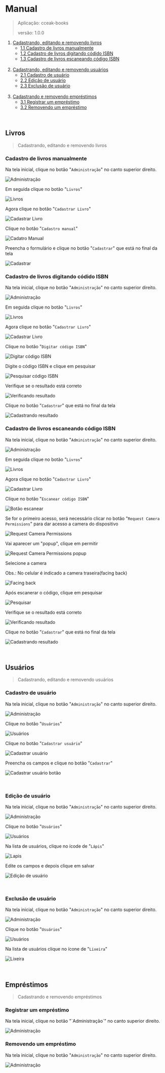 # Manual

> Aplicação: cceak-books
>
> versão: 1.0.0


<ol>
    <li>
        <a href="#livros">Cadastrando, editando e removendo livros</a>
        <ul>
            <li>
                <a href="#cadastro-de-livros-manualmente">1.1 Cadastro de livros manualmente</a>
            </li>
            <li>
                <a href="#cadastro-de-livros-digitando-codido-isbn">1.2 Cadastro de livros digitando códido ISBN</a>
            </li>
            <li>
                <a href="#cadastro-de-livros-escaneando-codigo-isbn">1.3 Cadastro de livros escaneando código ISBN</a>
            </li>
        </ul>
    </li>
    <br />
    <li>
        <a href="#usuarios">Cadastrando, editando e removendo usuários</a>
        <ul>
            <li>
                <a href="#cadastro-de-usuario">2.1 Cadastro de usuário</a>
            </li>
            <li>
                <a href="#edicao-de-usuario">2.2 Edição de usuário</a>
            </li>
            <li>
                <a href="#exclusao-de-usuario">2.3 Exclusão de usuário</a>
            </li>
        </ul>
    </li>
    <br />
    <li>
        <a href="#emprestimos">Cadastrando e removendo empréstimos</a>
        <ul>
            <li>
                <a href="#registrar-um-emprestimo">3.1 Registrar um empréstimo</a>
            </li>
            <li>
                <a href="#removendo-um-emprestimo">3.2 Removendo um empréstimo</a>
            </li>
        </ul>
    </li>
</ol>

<br />
<h2 id="livros">Livros</h2>

> Cadastrando, editando e removendo livros

<h3 id="cadastro-de-livros-manualmente">Cadastro de livros manualmente</h3>

Na tela inicial, clique no botão "`Administração`" no canto superior direito.

![Administração](./manual-001.png)

Em seguida clique no botão "`Livros`"

![Livros](./manual-002.png)

Agora clique no botão "`Cadastrar Livro`"

![Cadastrar Livro](./manual-003.png)

Clique no botão "`Cadastro manual`"

![Cadatro Manual](./manual-004.png)

Preencha o formulário e clique no botão "`Cadastrar`" que está no final da tela

![Cadastrar](./manual-005.png)

<h3 id="cadastro-de-livros-digitando-codido-isbn">Cadastro de livros digitando códido ISBN</h3>

Na tela inicial, clique no botão "`Administração`" no canto superior direito.

![Administração](./manual-001.png)

Em seguida clique no botão "`Livros`"

![Livros](./manual-002.png)

Agora clique no botão "`Cadastrar Livro`"

![Cadastrar Livro](./manual-003.png)

Clique no botão "`Digitar código ISBN`"

![Digitar código ISBN](./manual-006.png)

Digite o código ISBN e clique em pesquisar

![Pesquisar código ISBN](./manual-007.png)

Verifique se o resultado está correto 

![Verificando resultado](./manual-008.png)

Clique no botão "`Cadastrar`" que está no final da tela

![Cadastrando resultado](./manual-009.png)


<h3 id="cadastro-de-livros-escaneando-codigo-isbn">Cadastro de livros escaneando código ISBN</h3>

Na tela inicial, clique no botão "`Administração`" no canto superior direito.

![Administração](./manual-001.png)

Em seguida clique no botão "`Livros`"

![Livros](./manual-002.png)

Agora clique no botão "`Cadastrar Livro`"

![Cadastrar Livro](./manual-003.png)

Clique no botão "`Escanear código ISBN`"

![Botão escanear](./manual-010.png)

Se for o primeiro acesso, será necessário clicar no botão "`Request Camera Permissions`" para dar acesso a camera do dispositivo

![Request Camera Permissions](./manual-011.png)

Vai aparecer um "popup", clique em permitir

![Request Camera Permissions popup](./manual-012.png)

Selecione a camera

Obs.: No celular é indicado a camera traseira(facing back)

![Facing back](./manual-013.png)

Após escanerar o código, clique em pesquisar

![Pesquisar](./manual-014.png)

Verifique se o resultado está correto 

![Verificando resultado](./manual-008.png)

Clique no botão "`Cadastrar`" que está no final da tela

![Cadastrando resultado](./manual-009.png)

<br />
<h2 id="usuarios">Usuários</h2>

> Cadastrando, editando e removendo usuários

<h3 id="cadastro-de-usuario">Cadastro de usuário</h3>

Na tela inicial, clique no botão "`Administração`" no canto superior direito.

![Administração](./manual-001.png)

Clique no botão "`Usuários`"

![Usuários](./manual-015.png)

Clique no botão "`Cadastrar usuário`"

![Cadastrar usuário](./manual-016.png)

Preencha os campos e clique no botão "`Cadastrar`"

![Cadastrar usuário botão](./manual-017.png)

<br />

<h3 id="edicao-de-usuario">Edição de usuário</h3>

Na tela inicial, clique no botão "`Administração`" no canto superior direito.

![Administração](./manual-001.png)

Clique no botão "`Usuários`"

![Usuários](./manual-015.png)

Na lista de usuários, clique no ícode de "`Lápis`"

![Lapis](./manual-018.png)

Edite os campos e depois clique em salvar

![Edição de usuário](./manual-019.png)

<br />

<h3 id="exclusao-de-usuario">Exclusão de usuário</h3>

Na tela inicial, clique no botão "`Administração`" no canto superior direito.

![Administração](./manual-001.png)

Clique no botão "`Usuários`"

![Usuários](./manual-015.png)

Na lista de usuários clique no ícone de "`Lixeira`"

![Lixeira](./manual-020.png)

<br />
<h2 id="emprestimos">Empréstimos</h2>

> Cadastrando e removendo empréstimos

<h3 id="registrar-um-emprestimo">Registrar um empréstimo</h3>
Na tela inicial, clique no botão "`Administração`" no canto superior direito.

![Administração](./manual-001.png)

<h3 id="removendo-um-emprestimo">Removendo um empréstimo</h3>

Na tela inicial, clique no botão "`Administração`" no canto superior direito.

![Administração](./manual-001.png)